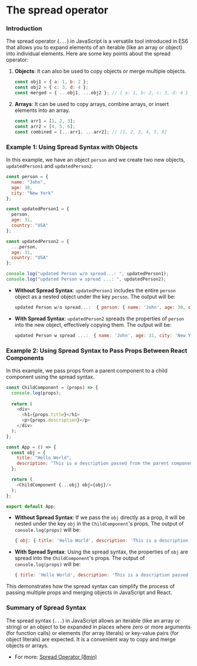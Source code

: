# The spread operator


### Introduction

The spread operator (`...`) in JavaScript is a versatile tool introduced in ES6 that allows you to expand elements of an iterable (like an array or object) into individual elements. Here are some key points about the spread operator:

1. **Objects**: It can also be used to copy objects or merge multiple objects.
   ```javascript
   const obj1 = { a: 1, b: 2 };
   const obj2 = { c: 3, d: 4 };
   const merged = { ...obj1, ...obj2 }; // { a: 1, b: 2, c: 3, d: 4 }
   ```


2. **Arrays**: It can be used to copy arrays, combine arrays, or insert elements into an array.
   ```javascript
   const arr1 = [1, 2, 3];
   const arr2 = [4, 5, 6];
   const combined = [...arr1, ...arr2]; // [1, 2, 3, 4, 5, 6]
   ```

### Example 1: Using Spread Syntax with Objects

In this example, we have an object `person` and we create two new objects, `updatedPerson1` and `updatedPerson2`.

```javascript
const person = {
  name: "John",
  age: 30,
  city: "New York"
};

const updatedPerson1 = {
  person,
  age: 31,
  country: "USA"
};

const updatedPerson2 = {
  ...person,
  age: 31,
  country: "USA"
};

console.log("updated Person w/o spread...: ", updatedPerson1);
console.log("updated Person w spread ...: ", updatedPerson2);
```

- **Without Spread Syntax**: `updatedPerson1` includes the entire `person` object as a nested object under the key `person`. The output will be:
  ```javascript
  updated Person w/o spread...:  { person: { name: 'John', age: 30, city: 'New York' }, age: 31, country: 'USA' }
  ```

- **With Spread Syntax**: `updatedPerson2` spreads the properties of `person` into the new object, effectively copying them. The output will be:
  ```javascript
  updated Person w spread ...:  { name: 'John', age: 31, city: 'New York', country: 'USA' }
  ```

### Example 2: Using Spread Syntax to Pass Props Between React Components

In this example, we pass props from a parent component to a child component using the spread syntax.

```javascript
const ChildComponent = (props) => {
  console.log(props);
  
  return (
    <div>
      <h1>{props.title}</h1>
      <p>{props.description}</p>
    </div>
  );
};

const App = () => {
  const obj = {
    title: "Hello World",
    description: "This is a description passed from the parent component."
  };

  return (
    <ChildComponent {...obj} obj={obj}/>
  );
};

export default App;
```

- **Without Spread Syntax**: If we pass the `obj` directly as a prop, it will be nested under the key `obj` in the `ChildComponent`'s props. The output of `console.log(props)` will be:
  ```javascript
  { obj: { title: 'Hello World', description: 'This is a description passed from the parent component.' } }
  ```

- **With Spread Syntax**: Using the spread syntax, the properties of `obj` are spread into the `ChildComponent`'s props. The output of `console.log(props)` will be:
  ```javascript
  { title: 'Hello World', description: 'This is a description passed from the parent component.', obj: { title: 'Hello World', description: 'This is a description passed from the parent component.' } }
  ```

This demonstrates how the spread syntax can simplify the process of passing multiple props and merging objects in JavaScript and React.

### Summary of Spread Syntax

The spread syntax (`...`) in JavaScript allows an iterable (like an array or string) or an object to be expanded in places where zero or more arguments (for function calls) or elements (for array literals) or key-value pairs (for object literals) are expected. It is a convenient way to copy and merge objects or arrays.

- For more: [Spread Operator (8min)](https://youtu.be/4Zyr5a3m0Fc?si=Cf7DYtSjbYaR2srD)



<!-- 


3. **Function Arguments**: The spread operator can be used to pass elements of an array as arguments to a function.
   ```javascript
   function sum(x, y, z) {
     return x + y + z;
   }
   const numbers = [1, 2, 3];
   console.log(sum(...numbers)); // 6
   ```

4. **Destructuring**: It can be used in array and object destructuring to collect the remaining elements.
   ```javascript
   const [first, ...rest] = [1, 2, 3, 4];
   console.log(rest); // [2, 3, 4]
   ```

The spread operator simplifies many operations involving arrays and objects, making your code more concise and readable. -->


